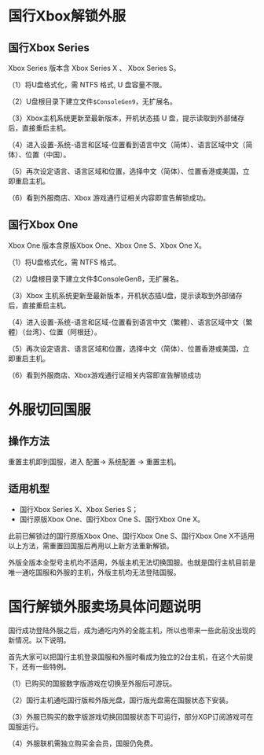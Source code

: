 # 国行Xbox解锁外服

## 国行Xbox Series

Xbox Series 版本含 Xbox Series X 、 Xbox Series S。

（1）将U盘格式化，需 NTFS 格式, U 盘容量不限。

（2）U盘根目录下建立文件`$ConsoleGen9`，无扩展名。

（3）Xbox主机系统更新至最新版本，开机状态插 U 盘，提示读取到外部储存后，直接重启主机。

（4）进入设置-系统-语言和区域-位置看到语言中文（简体）、语言区域中文（简体）、位置（中国）。

（5）再次设定语言、语言区域和位置，选择中文（简体）、位置香港或美国，立即重启主机。

（6）看到外服商店、Xbox 游戏通行证相关内容即宣告解锁成功。

##  国行Xbox One

Xbox One 版本含原版Xbox One、Xbox One S、Xbox One X。

（1）将U盘格式化，需 NTFS 格式。

（2）U盘根目录下建立文件$ConsoleGen8，无扩展名。

（3）Xbox 主机系统更新至最新版本，开机状态插U盘，提示读取到外部储存后，直接重启主机。

（4）进入设置-系统-语言和区域-位置看到语言中文（繁體）、语言区域中文（繁體）（台湾）、位置（阿根廷）。

（5）再次设定语言、语言区域和位置，选择中文（简体）、位置香港或美国，立即重启主机。

（6）看到外服商店、Xbox游戏通行证相关内容即宣告解锁成功

# 外服切回国服

##  操作方法

重置主机即到国服，进入 配置-> 系统配置 -> 重置主机。

##  适用机型

* 国行Xbox Series X、Xbox Series S；
* 国行原版Xbox One、国行Xbox One S、国行Xbox One X。

此前已解锁过的国行原版Xbox One、国行Xbox One S、国行Xbox One X不适用以上方法，需重置回国服后再用以上新方法重新解锁。

外版全版本全型号主机均不适用，外版主机无法切换国服。也就是国行主机目前是唯一通吃国服和外服的主机，外版主机均无法登陆国服。

# 国行解锁外服卖场具体问题说明

国行成功登陆外服之后，成为通吃内外的全能主机，所以也带来一些此前没出现的新情况。以下说明。

首先大家可以把国行主机登录国服和外服时看成为独立的2台主机，在这个大前提下，还有一些特例。

（1）已购买的国服数字版游戏在切换至外服后可游玩。

（2）国行主机通吃国行版和外版光盘，国行版光盘需在国服状态下安装。

（3）外服已购买的数字版游戏切换回国服状态下可运行，部分XGP订阅游戏可在国服运行。

（4）外服联机需独立购买金会员，国服仍免费。

